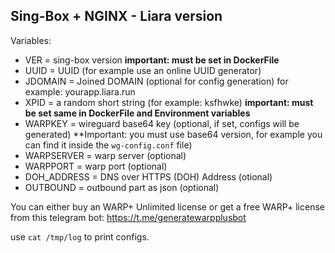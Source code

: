 Sing-Box + NGINX - Liara version
----------------

Variables:
 * VER = sing-box version **important: must be set in DockerFile**
 * UUID = UUID (for example use an online UUID generator)
 * JDOMAIN = Joined DOMAIN (optional for config generation) for example: yourapp.liara.run
 * XPID = a random short string (for example: ksfhwke) **important: must be set same in DockerFile and Environment variables**
 * WARPKEY = wireguard base64 key (optional, if set, configs will be generated) **Important: you must use base64 version, for example you can find it inside the `wg-config.conf` file)
 * WARPSERVER = warp server (optional)
 * WARPPORT = warp port (optional)
 * DOH_ADDRESS = DNS over HTTPS (DOH) Address (otional)
 * OUTBOUND = outbound part as json (optional)

You can either buy an WARP+ Unlimited license or get a free WARP+ license from this telegram bot: https://t.me/generatewarpplusbot

use `cat /tmp/log` to print configs.